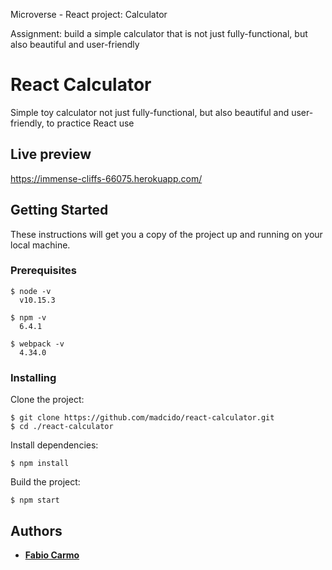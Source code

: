 Microverse - React project: Calculator

Assignment: build a simple calculator that is not just fully-functional, but also beautiful and user-friendly



# React Calculator
Simple toy calculator not just fully-functional, but also beautiful and user-friendly, to practice React use

## Live preview
https://immense-cliffs-66075.herokuapp.com/

## Getting Started
These instructions will get you a copy of the project up and running on your local machine.

### Prerequisites
```
$ node -v
  v10.15.3

$ npm -v
  6.4.1

$ webpack -v
  4.34.0
```

### Installing
Clone the project:
```
$ git clone https://github.com/madcido/react-calculator.git
$ cd ./react-calculator
```
Install dependencies:
```
$ npm install
```
Build the project:
```
$ npm start
```

## Authors
* **<a href="https://github.com/madcido">Fabio Carmo</a>**

